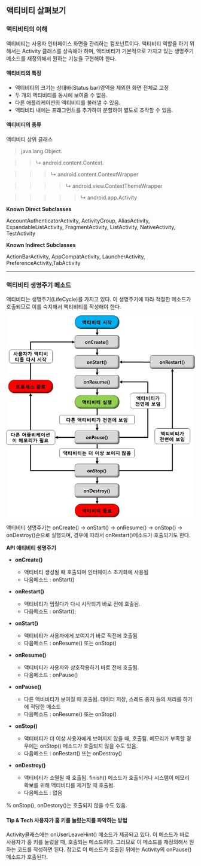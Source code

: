 ## 액티비티 살펴보기 ##

### 액티비티의 이해 ###

액티비티는 사용자 인터페이스 화면을 관리하는 컴포넌트이다. 액티비티 역할을 하기 위해서는 Activity 클래스를 상속해야 하며, 액티비티가 기본적으로 가지고 있는 생명주기 메소드를 재정의해서 원하는 기능을 구현해야 한다.

#### 액티비티의 특징 ####

 - 액티비티의 크기는 상태바(Status bar)영역을 제외한 화면 전체로 고정
 - 두 개의 액티비티를 동시에 보여줄 수 없음.
 - 다른 애플리케이션의 액티비티를 불러낼 수 있음.
 - 액티비티 내에는 프래그먼트를 추가하여 분할하여 별도로 조작할 수 있음.

#### 액티비티의 종류 ####

액티비티 상위 클래스
>java.lang.Object.

> >↳ android.content.Context.

> > >↳ android.content.ContextWrapper

> > > >↳ android.view.ContextThemeWrapper

> > > > >↳ android.app.Activity


**Known Direct Subclasses**

AccountAuthenticatorActivity, ActivityGroup, AliasActivity, ExpandableListActivity, FragmentActivity, ListActivity, NativeActivity, TestActivity

**Known Indirect Subclasses**

ActionBarActivity, AppCompatActivity, LauncherActivity, PreferenceActivity,TabActivity




---
### 액티비티 생명주기 메소드 ###

액티비티는 생명주기(LifeCycle)를 가지고 있다. 이 생명주기에 따라 적절한 메소드가 호출되므로 이를 숙지해서 액티비티를 작성해야 한다.

![생명주기](./img/ActivityLifeCycle.jpg)

액티비티 생명주기는 onCreate() -> onStart() -> onResume() -> onStop() -> onDestroy()순으로 실행되며, 경우에 따라서 onRestart()메소드가 호출되기도 한다. 

**API 애티비티 생명주기**


* **onCreate()** 
	* 액티비티 생성될 때 호출되며 인터페이스 초기화에 사용됨 
	* 다음메소드 : onStart()

* **onRestart()**
	* 액티비티가 멈췄다가 다시 시작되기 바로 전에 호출됨.
	* 다음메소드 : onStart();

* **onStart()**
	* 액티비티가 사용자에게 보여지기 바로 직전에 호출됨
	* 다음메소드 : onResume() 또는 onStop()

* **onResume()**
	* 액티비티가 사용자와 상호작용하기 바로 전에 호출됨.
	* 다음메소드 : onPause()

* **onPause()**
	* 다른 액비비티가 보여질 때 호출됨. 데이터 저장, 스레드 중지 등의 처리를 하기에 적당한 메소드
	* 다음메소드 : onResume() 또는 onStop()

* **onStop()**
	* 액티비티가 더 이상 사용자에게 보여지지 않을 때, 호출됨. 메모리가 부족할 경우에는 onStop() 메소드가 호출되지 않을 수도 있음.
	* 다음메소드 : onRestart() 또는 onDestroy()

* **onDestroy()**
	* 액티비티가 소멸될 때 호출됨. finish() 메소드가 호출되거나 시스템이 메모리 확보를 위해 액티비티를 제거할 때 호출됨.
	* 다음메소드 : 없음

% onStop(), onDestory()는 호출되지 않을 수도 있음.


#### Tip & Tech 사용자가 홈 키를 눌렀는지를 파악하는 방법 ####

Activity클래스에는 onUserLeaveHint() 메소드가 제공되고 있다. 이 메소드가 바로 사용자가 홈 키를 눌렀을 때, 호출되는 메소드이다. 그러므로 이 메소드를 재정의해서 원하는 코드를 작성하면 된다. 참고로 이 메소드가 호출된 뒤에는 Activity의 onPause() 메소드가 호출된다.
